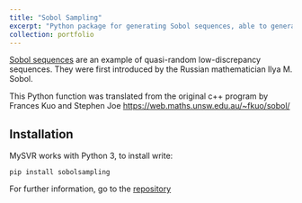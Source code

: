 ```yaml
---
title: "Sobol Sampling"
excerpt: "Python package for generating Sobol sequences, able to generate up to 21201 dimension."
collection: portfolio
---
```


[Sobol sequences](https://en.wikipedia.org/wiki/Sobol_sequence) are an example of quasi-random low-discrepancy sequences. They were first introduced by the Russian mathematician Ilya M. Sobol.

This Python function was translated from the original c++ program by Frances Kuo and Stephen Joe https://web.maths.unsw.edu.au/~fkuo/sobol/

## Installation
MySVR works with Python 3, to install write:

```
pip install sobolsampling
```

For further information, go to the [repository](https://github.com/fazaghifari/SobolSampling)
